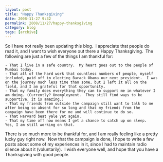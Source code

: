 ```yaml
---
layout: post
title: "Happy Thanksgiving"
date: 2008-11-27 9:32
permalink: 2008/11/27/happy-thanksgiving
category: blog
tags: [archive]
---
```

So I have not really been updating this blog.  I appreciate that people do read it, and I want to wish everyone out there a Happy Thanksgiving.  The following are just a few of the things I am thankful for:

	- That I live in a safe country.  My heart goes out to the people of Mumbai today.
	- That all of the hard work that countless numbers of people, myself included, paid off in electing Barack Obama our next president.  I was on the journey much less time than some, but I left it all on the field, and I am grateful for that opportunity.
	- That my family does everything they can to support me in whatever I am doing. (Currently? Unemployment.  They still find ways to be supportive, it is amazing.)
	- That my friends from outside the campaign still want to talk to me after being so absent for so long and that my friends from the campaign have been there for me and will continue to do so.
	- That Harvard beat yale yet again.
	- That my time off now means I get a chance to catch up on sleep.  Yes, I am still working on that.

There is so much more to be thankful for, and I am really feeling like a pretty lucky guy right now.  Now that the campaign is done, I hope to write a few posts about some of my experiences in it, since I had to maintain radio silence about it (voluntarily).  I wish everyone well, and hope that you have a Thanksgiving with good people.